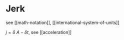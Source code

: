 # Jerk

see [[math-notation]], [[international-system-of-units]]

$j = \delta\ A - \delta t$, see [[acceleration]]
